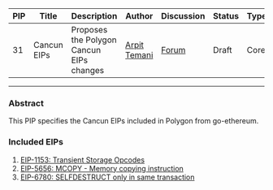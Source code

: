 | PIP | Title          | Description                | Author                                                                    | Discussion                                                               | Status      | Type                                     | Date                  |
|-----|----------------|----------------------------|---------------------------------------------------------------------------|--------------------------------------------------------------------------|-------------|------------------------------------------|-----------------------|
| 31 | Cancun EIPs | Proposes the Polygon Cancun EIPs changes | [Arpit Temani](https://github.com/temaniarpit27) | [Forum]() | Draft | Core | 2024-01-11
---

### Abstract

This PIP specifies the Cancun EIPs included in Polygon from go-ethereum.

### Included EIPs

1. [EIP-1153: Transient Storage Opcodes](https://github.com/ethereum/EIPs/blob/master/EIPS/eip-1153.md)
2. [EIP-5656: MCOPY - Memory copying instruction](https://github.com/ethereum/EIPs/blob/master/EIPS/eip-5656.md)
3. [EIP-6780: SELFDESTRUCT only in same transaction](https://github.com/ethereum/EIPs/blob/master/EIPS/eip-6780.md)

